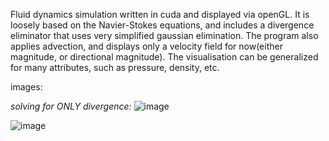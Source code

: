 Fluid dynamics simulation written in cuda and displayed via openGL. It is loosely based on the Navier-Stokes equations, and includes a divergence eliminator that uses very simplified gaussian elimination. The program also applies advection, and displays only a velocity field for now(either magnitude, or directional magnitude). The visualisation can be generalized for many attributes, such as pressure, density, etc.


images:

_solving for ONLY divergence:_
![image](https://github.com/user-attachments/assets/45d940c8-1b9e-4d98-9c2a-76574c0c78ff)

![image](https://github.com/user-attachments/assets/b1849448-4f4d-4931-b5a4-4f50f792af56)
